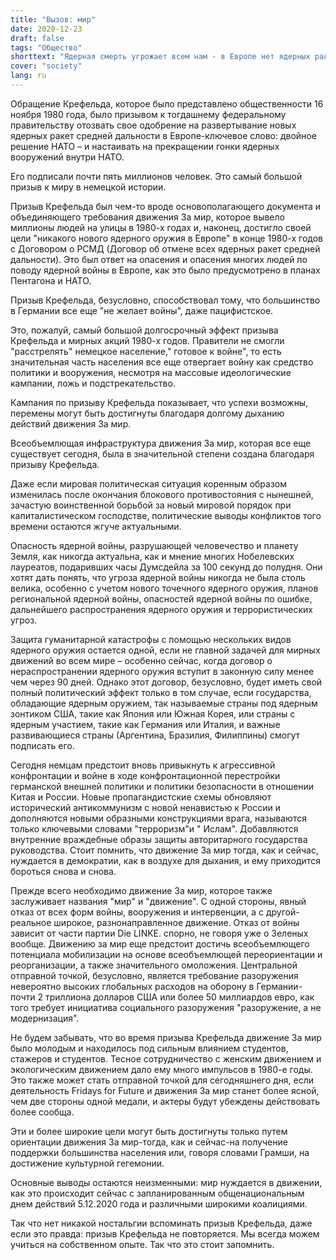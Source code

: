 ```yaml
---
title: "Вызов: мир"
date: 2020-12-23
draft: false
tags: "Общество"
shorttext: "Ядерная смерть угрожает всем нам - в Европе нет ядерных ракет"
cover: "society"
lang: ru
---
```


Обращение Крефельда, которое было представлено общественности 16 ноября 1980 года, было призывом к тогдашнему федеральному правительству отозвать свое одобрение на развертывание новых ядерных ракет средней дальности в Европе-ключевое слово: двойное решение НАТО – и настаивать на прекращении гонки ядерных вооружений внутри НАТО.

Его подписали почти пять миллионов человек. Это самый большой призыв к миру в немецкой истории.

Призыв Крефельда был чем-то вроде основополагающего документа и объединяющего требования движения За мир, которое вывело миллионы людей на улицы в 1980-х годах и, наконец, достигло своей цели "никакого нового ядерного оружия в Европе" в конце 1980-х годов с Договором о РСМД (Договор об отмене всех ядерных ракет средней дальности). Это был ответ на опасения и опасения многих людей по поводу ядерной войны в Европе, как это было предусмотрено в планах Пентагона и НАТО.

Призыв Крефельда, безусловно, способствовал тому, что большинство в Германии все еще "не желает войны", даже пацифистское.

Это, пожалуй, самый большой долгосрочный эффект призыва Крефельда и мирных акций 1980-х годов. Правители не смогли "расстрелять" немецкое население," готовое к войне", то есть значительная часть населения все еще отвергает войну как средство политики и вооружения, несмотря на массовые идеологические кампании, ложь и подстрекательство.

Кампания по призыву Крефельда показывает, что успехи возможны, перемены могут быть достигнуты благодаря долгому дыханию действий движения За мир.

Всеобъемлющая инфраструктура движения За мир, которая все еще существует сегодня, была в значительной степени создана благодаря призыву Крефельда.

Даже если мировая политическая ситуация коренным образом изменилась после окончания блокового противостояния с нынешней, зачастую воинственной борьбой за новый мировой порядок при капиталистическом господстве, политические выводы конфликтов того времени остаются жгуче актуальными.

Опасность ядерной войны, разрушающей человечество и планету Земля, как никогда актуальна, как и мнение многих Нобелевских лауреатов, подаривших часы Думсдейла за 100 секунд до полудня. Они хотят дать понять, что угроза ядерной войны никогда не была столь велика, особенно с учетом нового точечного ядерного оружия, планов региональной ядерной войны, опасностей ядерной войны по ошибке, дальнейшего распространения ядерного оружия и террористических угроз.

Защита гуманитарной катастрофы с помощью нескольких видов ядерного оружия остается одной, если не главной задачей для мирных движений во всем мире – особенно сейчас, когда договор о нераспространении ядерного оружия вступит в законную силу менее чем через 90 дней. Однако этот договор, безусловно, будет иметь свой полный политический эффект только в том случае, если государства, обладающие ядерным оружием, так называемые страны под ядерным зонтиком США, такие как Япония или Южная Корея, или страны с ядерным участием, такие как Германия или Италия, и важные развивающиеся страны (Аргентина, Бразилия, Филиппины) смогут подписать его.

Сегодня немцам предстоит вновь привыкнуть к агрессивной конфронтации и войне в ходе конфронтационной перестройки германской внешней политики и политики безопасности в отношении Китая и России. Новые пропагандистские схемы обновляют исторический антикоммунизм с новой ненавистью к России и дополняются новыми образными конструкциями врага, называются только ключевыми словами "терроризм"и " Ислам". Добавляются внутренние враждебные образы защиты авторитарного государства руководства. Стоит помнить, что движение За мир тогда, как и сейчас, нуждается в демократии, как в воздухе для дыхания, и ему приходится бороться снова и снова.

Прежде всего необходимо движение За мир, которое также заслуживает названия "мир" и "движение". С одной стороны, явный отказ от всех форм войны, вооружения и интервенции, а с другой-реальное широкое, разнонаправленное движение. Отказ от войны зависит от части партии Die LINKE. спорно, не говоря уже о Зеленых вообще. Движению за мир еще предстоит достичь всеобъемлющего потенциала мобилизации на основе всеобъемлющей переориентации и реорганизации, а также значительного омоложения. Центральной отправной точкой, безусловно, является требование разоружения невероятно высоких глобальных расходов на оборону в Германии-почти 2 триллиона долларов США или более 50 миллиардов евро, как того требует инициатива социального разоружения "разоружение, а не модернизация".

Не будем забывать, что во время призыва Крефельда движение За мир было молодым и находилось под сильным влиянием студентов, стажеров и студентов. Тесное сотрудничество с женским движением и экологическим движением дало ему много импульсов в 1980-е годы. Это также может стать отправной точкой для сегодняшнего дня, если деятельность Fridays for Future и движения За мир станет более ясной, чем две стороны одной медали, и актеры будут убеждены действовать более сообща.

Эти и более широкие цели могут быть достигнуты только путем ориентации движения За мир-тогда, как и сейчас-на получение поддержки большинства населения или, говоря словами Грамши, на достижение культурной гегемонии.

Основные выводы остаются неизменными: мир нуждается в движении, как это происходит сейчас с запланированным общенациональным днем действий 5.12.2020 года и различными широкими коалициями.

Так что нет никакой ностальгии вспоминать призыв Крефельда, даже если это правда: призыв Крефельда не повторяется. Мы всегда можем учиться на собственном опыте. Так что это стоит запомнить.

